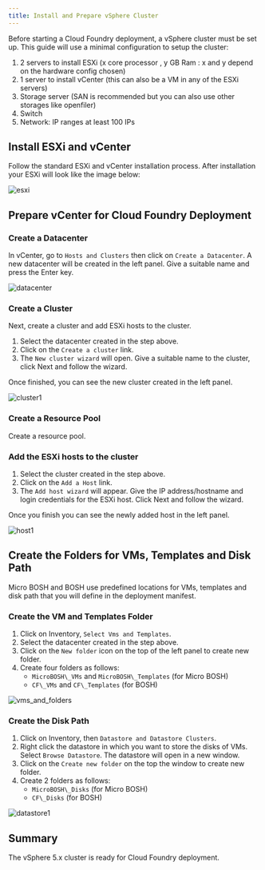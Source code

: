 ```yaml
---
title: Install and Prepare vSphere Cluster
---
```


Before starting a Cloud Foundry deployment, a vSphere cluster must be set up. This guide will use a minimal configuration to setup the cluster:

1. 2 servers to install ESXi (x core processor , y GB Ram : x and y depend on the hardware config chosen)
2. 1 server to install vCenter (this can also be a VM in any of the ESXi servers)
3. Storage server (SAN is recommended but you can also use other storages like openfiler)
4. Switch 
5. Network: IP ranges at least 100 IPs

## <a id="install"></a>Install ESXi and vCenter ##

Follow the standard ESXi and vCenter installation process. After installation your ESXi will look like the image below:

![esxi](/images/running/deploying-cf/vsphere/esxi5.png)

## <a id="prepare"></a>Prepare vCenter for Cloud Foundry Deployment ##

### <a id="prepare-datacenter"></a>Create a Datacenter ###

In vCenter, go to `Hosts and Clusters` then click on `Create a Datacenter`. A new datacenter will be created in the left panel. Give a suitable name and press the Enter key. 

![datacenter](/images/running/deploying-cf/vsphere/datacenter.png)

### <a id="prepare-cluster"></a>Create a Cluster ###

Next, create a cluster and add ESXi hosts to the cluster.

1. Select the datacenter created in the step above.
2. Click on the `Create a cluster` link.
3. The `New cluster wizard` will open. Give a suitable name to the cluster, click Next and follow the wizard.

Once finished, you can see the new cluster created in the left panel.

![cluster1](/images/running/deploying-cf/vsphere/cluster1.png)

### <a id="prepare-pool"></a>Create a Resource Pool ###

Create a resource pool.

### <a id="prepare-hosts"></a>Add the ESXi hosts to the cluster ###

1. Select the cluster created in the step above.
2. Click on the `Add a Host` link.
3. The `Add host wizard` will appear. Give the IP address/hostname and login credentials for the ESXi host. Click Next and follow the wizard.

Once you finish you can see the newly added host in the left panel.

![host1](/images/running/deploying-cf/vsphere/add_host.png)

## <a id="folders"></a>Create the Folders for VMs, Templates and Disk Path ##

Micro BOSH and BOSH use predefined locations for VMs, templates and disk path that you will define in the deployment manifest.

### <a id="folders-vm"></a>Create the VM and Templates Folder ###

1. Click on Inventory, `Select Vms and Templates`.
2. Select the datacenter created in the step above.
3. Click on the `New folder` icon on the top of the left panel to create new folder.
4. Create four folders as follows:
   * `MicroBOSH\_VMs` and `MicroBOSH\_Templates` (for Micro BOSH)
   * `CF\_VMs` and `CF\_Templates` (for BOSH)

![vms_and_folders](/images/running/deploying-cf/vsphere/vms_templates.png)

### <a id="folders-disk"></a>Create the Disk Path ###

1. Click on Inventory, then `Datastore and Datastore Clusters`.
2. Right click the datastore in which you want to store the disks of VMs. Select `Browse Datastore`. The datastore will open in a new window.
3. Click on the `Create new folder` on the top the window to create new folder.
4. Create 2 folders as follows:
   * `MicroBOSH\_Disks` (for Micro BOSH)
   * `CF\_Disks` (for BOSH)

![datastore1](/images/running/deploying-cf/vsphere/datastore.png)

## <a id="summary"></a>Summary ##

The vSphere 5.x cluster is ready for Cloud Foundry deployment.

